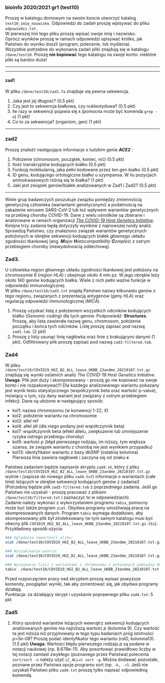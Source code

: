 ### bioinfo 2020/2021 gr1 (test10)  

Proszę w katalogu domowym na swoim koncie utworzyć katalog `test10_imię_nazwisko`. 
Odpowiedzi do zadań proszę wpisywać do pliku `odpowiedzi.txt`.  
W pierwszej linii tego pliku proszę wpisać swoje imię i nazwisko.   
Oprócz wyników proszę w ramach odpowiedzi opisywać krótko, jak Państwo do wyniku doszli (program, polecenie, tok myślenia).  
 Wszystkie potrzebne do wykonania zadań pliki znajdują się w katalogu `/dane/test10`. Proszę **nie kopiować** tego katalogu na swoje konto: niektóre pliki są bardzo duże! 
***
***

#### zad1
W pliku `/dane/test10/zad1.fa` znajduje się pewna sekwencja. 
1. Jaka jest jej długość? (0.5 pkt)
2. Czy jest to sekwencja białkowa, czy nukleotydowa? (0.5 pkt)
3. Ile razy w sekwencji pojawia się `A` (pomocna może być komenda `grep -o`)  (1 pkt)
4. Co to za sekwencja? (organizm, gen) (1 pkt)
***
   
### zad2
Proszę znaleźć następujące informacje o ludzkim genie ***ACE2*** :
1. Położenie (chromosom, początek, koniec, nić) (0.5 pkt)  
2. Ilość transkryptów kodujących białko (0.5 pkt) 
3. Funkcję molekularną, jaka pełni kodowane przez ten gen białko (0.5 pkt) 
4. ID genu, kodującego ortologiczne białko u szympansa. 
   W ilu pozycjach aminokwasowych różnią się te białka? (1 pkt)  
5. Jaki jest związek genów/białek analizowanych w Zad1 i Zad2? (0.5 pkt)   
***
   

Wiele grup badawczych poszukuje związku pomiędzy zmiennością genetyczną człowieka (wariantami genetycznymi) a podatnością na zakażenie 
wirusem SARS-CoV-2 lub też wpływem wariantów genetycznych na przebieg choroby COVID-19. 
Dane z wielu ośrodków są zbierane i analizowane w ramach organizacji [*The COVID-19 Host Genetics Initiative*](https://www.covid19hg.org/).
Kolejne trzy zadania będą dotyczyły wyników z najnowszej rundy analiz. Sprawdzą Państwo,
czy znaleziono związek wariantów genetycznych położonych w obrębie sekwencji kodujących białek 
głównego układu zgodności tkankowej (ang. ***M**ajor* ***H**istocompatibility* ***C**omplex*) z ostrym przebiegiem choroby (niewydolnością oddechową).

### Zad3.
U człowieka region głównego układu zgodności tkankowej jest położony na chromosomie 6 (region *HLA*) i obejmuje około 4 mln pz. 
W jego obrębie leży około 140 genów kodujących białka. 
Wiele z nich pełni ważne funkcje w odpowiedzi immunologicznej.  
W pliku `/dane/test10/zad3.txt` znajdą Państwo nazwy kilkunastu genów z tego regionu, związanych z prezentacją antygenów (geny *HLA*) oraz regulacją odpowiedzi immunologicznej (*MICA*). 

1. Proszę uzyskać listę z położeniem wszystkich odcinków kodujących białko (*Genomic coding*) dla tych genów. Podpowiedź: **Structures**.
Proszę, aby lista zawierała nazwę genu, chromosom, położenie początku i końca tych odcinków. Listę proszę zapisać pod nazwą `zad3.tab`. (2 pkt)
2. Proszę z listy usunąć linię nagłówka oraz linie z brakującymi danymi (1 pkt). Odfiltrowany plik proszę zapisać pod nazwą `zad3-filtered.tab`.

### Zad4
W pliku `/dane/test10/COVID19_HGI_B2_ALL_leave_UKBB_23andme_20210107.txt.gz` 
znajdują się wyniki ostatnich analiz *The COVID-19 Host Genetics Initiative*.   
**Uwaga**: Plik jest duży i skompresowany - proszę go nie kopiować na swoje konto i nie rozpakowywać!!!
Dla każdego analizowanego wariantu pokazany jest wynik testu statystycznego
(współczynnik beta oraz wartość p-value), mówiący o tym, czy dany wariant jest związany z ostrym przebiegiem infekcji.
Dane są ułożone w następujący sposób:   
  * kol1: nazwa chromosomu (w konwencji 1-22, X)  
* kol2: położenie wariantu na chromosomie   
* kol3: allel ref  
* kol4: allel alt (dla niego podany jest współczynnik beta)  
* kol7: współczynnik beta (efekt allelu, zwiększenie lub zmniejszenie ryzyka ostrego przebiegu choroby)  
* kol9: wartość *p* (błąd pierwszego rodzaju, im niższy, tym większa szansa, że związek wariantu z chorobą nie jest wynikiem przypadku)  
* kol13: identyfikator wariantu z bazy dbSNP (ostatnia kolumna)   
Pierwsza linia zawiera nagłówek i zaczyna się od znaku `#`.   
     

Państwa zadaniem będzie napisanie skryptu `zad4.sh`, który z pliku `/dane/test10/COVID19_HGI_B2_ALL_leave_UKBB_23andme_20210107.txt.gz` wytnie 
i (zapisze do nowego pliku `zad4.txt`) informacje o wariantach (całe linie)
leżących w obrębie sekwencji kodujących genów z zadania3 (Potrzebny będzie plik `zad3-filtered.tab` z poprzedniego zadania. 
Jeśli go Państwo nie uzyskali - proszę pracować z plikiem `/dane/test10/filtered.txt` i zaznaczyć to w odpowiedziach).     
Zadanie należy wykonać z wykorzystaniem programu `tabix`, pomocny może być także program `zcat`. 
Obydwa programy umożliwiają pracę na skompresowanych danych.
Program `tabix` wymaga dodatkowo, aby skompresowany plik był zindeksowany (w tym samym katalogu musi być obecny plik `COVID19_HGI_B2_ALL_leave_UKBB_23andme_20210107.txt.gz.tbi`).   
Przykładowy sposób użycia:
```bash
### Oglądanie zawartości pliku:
zcat /dane/test10/COVID19_HGI_B2_ALL_leave_UKBB_23andme_20210107.txt.gz | less

### Wyszukiwanie wzorca:
zcat /dane/test10/COVID19_HGI_B2_ALL_leave_UKBB_23andme_20210107.txt.gz | grep 'wzorzec'

### Wyszukanie linii z wariantami z chromosomu 1 położonych pomiędzy 8000000 i 8020000 nukleotydem (włącznie):
tabix  /dane/test10/COVID19_HGI_B2_ALL_leave_UKBB_23andme_20210107.txt.gz 1:8000000-8020000

```
Przed rozpoczęciem pracy nad skryptem proszę wpisać powyższe komendy, pooglądać wyniki, tak aby zorientować się, jak obydwa programy działają.  
Punktacja: za działający skrypt i uzyskanie poprawnego pliku `zad4.txt`: 5 pkt   

### Zad5
1. Który spośród wariantów leżących wewnątrz sekwencji kodujących analizowanych
   genów ma najniższą wartość *p* (kolumna 9). 
   Czy wartość ta jest niższa niż przyjmowany w tego typu badaniach próg istotności *p=5e-08*? 
   Proszę podać identyfikator tego wariantu (rsID, kolumna13). (1.5 pkt)
   **Uwaga**: Wartości błędu pierwszego rodzaju *p* są podane w notacji naukowej (np. 8.678e-11). 
   Aby posortować prawidłowo liczby w tej notacji zamiast zwykłego (poznanego przez Państwa) polecenia `sort/sort -n` należy użyć
  `LC_ALL=C sort -g`. Można dodawać pozostałe, poznane przez Państwa opcje programu sort (np. `-k, -r`). 
   Jeśli nie uzyskali Państwo pliku `zad4.txt` proszę tylko napisać odpowiednią komendę.  
   
